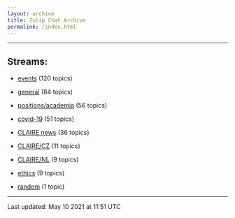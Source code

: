 ```yaml
---
layout: archive
title: Zulip Chat Archive
permalink: /index.html
---
```


---

## Streams:

* [events](stream/201207-events/index.html) (120 topics)

* [general](stream/201199-general/index.html) (84 topics)

* [positions/academia](stream/203258-positions/academia/index.html) (56 topics)

* [covid-19](stream/226112-covid-19/index.html) (51 topics)

* [CLAIRE news](stream/201957-CLAIRE-news/index.html) (36 topics)

* [CLAIRE/CZ](stream/203399-CLAIRE/CZ/index.html) (11 topics)

* [CLAIRE/NL](stream/203255-CLAIRE/NL/index.html) (9 topics)

* [ethics](stream/228366-ethics/index.html) (9 topics)

* [random](stream/202125-random/index.html) (1 topic)

<hr><p>Last updated: May 10 2021 at 11:51 UTC</p>